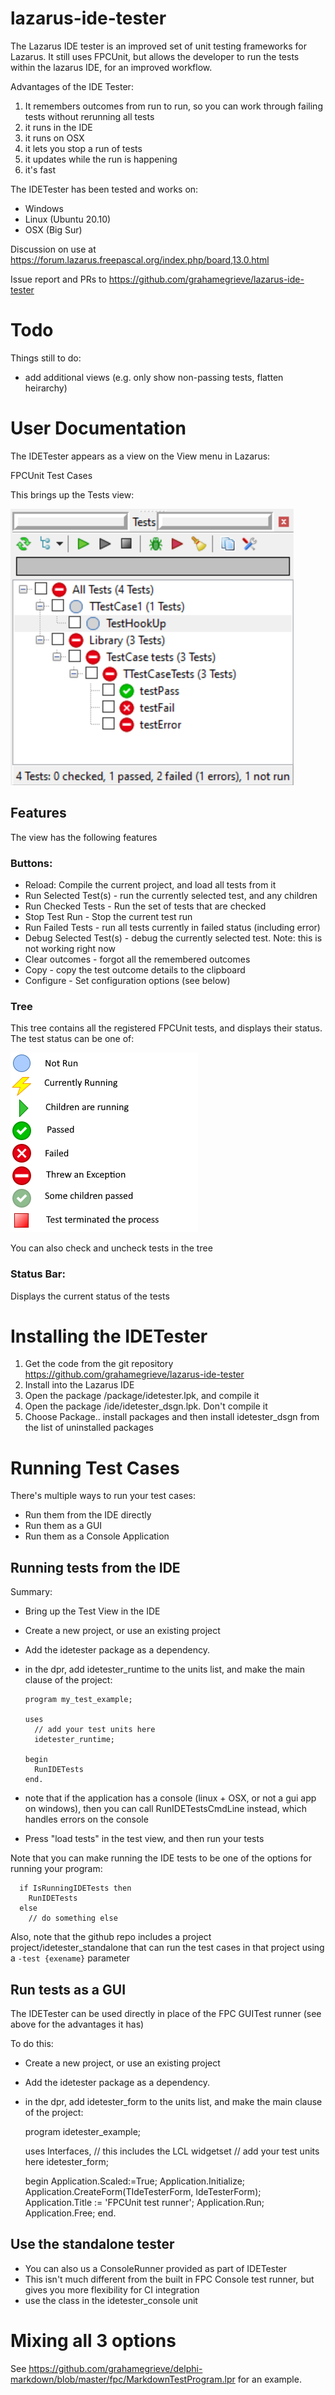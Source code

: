 # lazarus-ide-tester

The Lazarus IDE tester is an improved set of unit testing frameworks for 
Lazarus. It still uses FPCUnit, but allows the developer to run the tests
within the lazarus IDE, for an improved workflow.

Advantages of the IDE Tester:

1. It remembers outcomes from run to run, so you can work through failing tests without rerunning all tests
1. it runs in the IDE
1. it runs on OSX
1. it lets you stop a run of tests
1. it updates while the run is happening
1. it's fast

The IDETester has been tested and works on:
* Windows
* Linux (Ubuntu 20.10)
* OSX (Big Sur)

Discussion on use at https://forum.lazarus.freepascal.org/index.php/board,13.0.html

Issue report and PRs to https://github.com/grahamegrieve/lazarus-ide-tester

# Todo

Things still to do:

* add additional views (e.g. only show non-passing tests, flatten heirarchy)


# User Documentation

The IDETester appears as a view on the View menu in Lazarus:

FPCUnit Test Cases 

This brings up the Tests view:

![Screenshot](https://github.com/grahamegrieve/lazarus-ide-tester/blob/main/doco/screenshot.png)

## Features

The view has the following features

### Buttons:

* Reload: Compile the current project, and load all tests from it
* Run Selected Test(s) - run the currently selected test, and any children
* Run Checked Tests - Run the set of tests that are checked
* Stop Test Run - Stop the current test run 
* Run Failed Tests - run all tests currently in failed status (including error) 
* Debug Selected Test(s) - debug the currently selected test. Note: this is not working right now
* Clear outcomes - forgot all the remembered outcomes
* Copy - copy the test outcome details to the clipboard
* Configure - Set configuration options (see below)

### Tree
This tree contains all the registered FPCUnit tests, and displays their status. The
test status can be one of:

![outcomes](https://github.com/grahamegrieve/lazarus-ide-tester/blob/main/doco/outcomes.png)

You can also check and uncheck tests in the tree


### Status Bar:

Displays the current status of the tests

# Installing the IDETester

1. Get the code from the git repository https://github.com/grahamegrieve/lazarus-ide-tester
1. Install into the Lazarus IDE
  1. Open the package /package/idetester.lpk, and compile it 
  2. Open the package /ide/idetester_dsgn.lpk. Don't compile it 
  3. Choose Package.. install packages and then install idetester_dsgn from the list of uninstalled packages

# Running Test Cases

There's multiple ways to run your test cases:

* Run them from the IDE directly 
* Run them as a GUI
* Run them as a Console Application

## Running tests from the IDE

Summary:

* Bring up the Test View in the IDE 
* Create a new project, or use an existing project 
* Add the idetester package as a dependency. 
* in the dpr, add idetester_runtime to the units list, and make the main clause of the project:

      program my_test_example;

      uses
        // add your test units here 
        idetester_runtime;

      begin
        RunIDETests
      end.                                      

* note that if the application has a console (linux + OSX, or not a gui app on windows), then you can call RunIDETestsCmdLine instead, which handles errors on the console
* Press "load tests" in the test view, and then run your tests 

Note that you can make running the IDE tests to be one of the options for running your program:

      if IsRunningIDETests then
        RunIDETests
      else
        // do something else

Also, note that the github repo includes a project project/idetester_standalone that 
can run the test cases in that project using a ```-test {exename}``` parameter

## Run tests as a GUI

The IDETester can be used directly in place of the FPC GUITest runner (see above for the advantages it has)

To do this:

* Create a new project, or use an existing project 
* Add the idetester package as a dependency. 
* in the dpr, add idetester_form to the units list, and make the main clause of the project:

    program idetester_example;

    uses
      Interfaces, // this includes the LCL widgetset
      // add your test units here 
      idetester_form;

    begin
      Application.Scaled:=True;
      Application.Initialize;
      Application.CreateForm(TIdeTesterForm, IdeTesterForm);
      Application.Title := 'FPCUnit test runner';
      Application.Run;
      Application.Free;
    end.               

## Use the standalone tester 

* You can also us a ConsoleRunner provided as part of IDETester
* This isn't much different from the built in FPC Console test runner, but gives you more flexibility for CI integration
* use the class in the idetester_console unit

# Mixing all 3 options

See https://github.com/grahamegrieve/delphi-markdown/blob/master/fpc/MarkdownTestProgram.lpr for an example.

